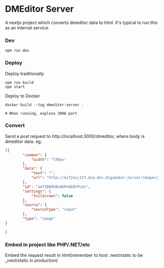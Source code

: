 DMEditor Server
========
A nextjs project which converts dmeditor data to html. It's typical to run this as an internal service.

### Dev
```
npm run dev
```

### Deploy
Deploy traditionally
```
npm run build
npm start
```

Deploy to Docker
```
docker build --tag dmeditor-server .

# When running, explose 3006 port
```

### Convert
Send a post request to http://localhost:3000/dmeditor, where body is dmeditor data. eg.
```json
[{
		"common": {
			"width": "530px"
		},
		"data": {
			"text": "",
			"url": "http://kz72asj137.dcp.dev.digimaker.no/var/images/j/jsj/upload-878788401-visual_editing.jpg"
		},
		"id": "a47IDKRO8LNbPo6EBtPLbs",
		"settings": {
			"fullScreen": false
		},
		"source": {
			"sourceType": "input"
		},
		"type": "image"
}

]
```

### Embed in project like PHP/.NET/etc
Embed the request result in html(remember to host .next/static to be \_next/static in production)
